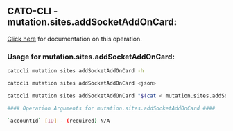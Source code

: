 
## CATO-CLI - mutation.sites.addSocketAddOnCard:
[Click here](https://api.catonetworks.com/documentation/#mutation-mutation.sites.addSocketAddOnCard) for documentation on this operation.

### Usage for mutation.sites.addSocketAddOnCard:

```bash
catocli mutation sites addSocketAddOnCard -h

catocli mutation sites addSocketAddOnCard <json>

catocli mutation sites addSocketAddOnCard "$(cat < mutation.sites.addSocketAddOnCard.json)"

#### Operation Arguments for mutation.sites.addSocketAddOnCard ####

`accountId` [ID] - (required) N/A    
